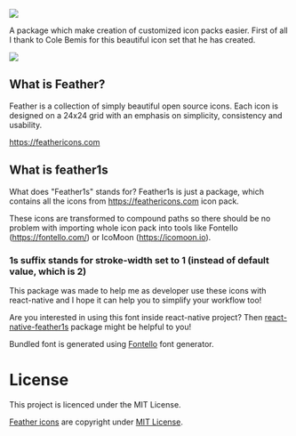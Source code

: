 ![](https://user-images.githubusercontent.com/33039909/61481426-8dc2fc80-a998-11e9-9411-9d5530025dd9.png)

A package which make creation of customized icon packs easier. First of all I thank to Cole Bemis for this beautiful icon set that he has created.

![](https://user-images.githubusercontent.com/33039909/61520055-a4576b00-aa0d-11e9-9308-3c96707f699c.png)

## What is Feather?

Feather is a collection of simply beautiful open source icons. Each icon is designed on a 24x24 grid with an emphasis on simplicity, consistency and usability.

https://feathericons.com

## What is feather1s

What does "Feather1s" stands for? Feather1s is just a package, which contains all the icons from https://feathericons.com icon pack. 

These icons are transformed to compound paths so there should be no problem with importing whole icon pack into tools like Fontello (https://fontello.com/) or IcoMoon (https://icomoon.io).

### **1s** suffix stands for stroke-width set to 1 (instead of default value, which is 2)

This package was made to help me as developer use these icons with react-native and I hope it can help you to simplify your workflow too!

Are you interested in using this font inside react-native project? Then [react-native-feather1s](https://github.com/sinodko/react-native-feather1s) package might be helpful to you!

Bundled font is generated using [Fontello](http://fontello.com/) font generator.

# License

This project is licenced under the MIT License.

[Feather icons](https://feathericons.com) are copyright under [MIT License](https://github.com/feathericons/feather/blob/master/LICENSE).

